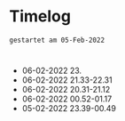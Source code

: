 # Timelog
`gestartet am 05-Feb-2022`

#
- 06-02-2022 23.
- 06-02-2022 21.33-22.31
- 06-02-2022 20.31-21.12
- 06-02-2022 00.52-01.17
- 05-02-2022 23.39-00.49

